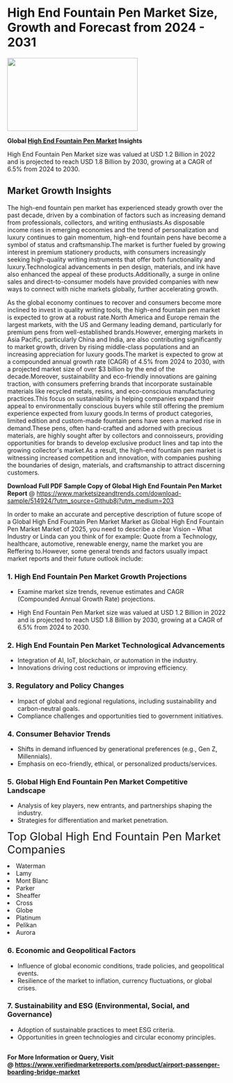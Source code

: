 <H1>High End Fountain Pen Market Size, Growth and Forecast from 2024 - 2031</H1><img class="aligncenter size-medium wp-image-584254" src="https://thirdeyenews.in/wp-content/uploads/2024/09/Global-Market-Research-300x168.jpeg" alt="" width="300" height="168" /><p><strong>Global&nbsp;<a href="https://www.marketsizeandtrends.com/download-sample/514924/?utm_source=Github8j?utm_medium=203">High End Fountain Pen Market</a> Insights</strong></p><p>High End Fountain Pen Market size was valued at USD 1.2 Billion in 2022 and is projected to reach USD 1.8 Billion by 2030, growing at a CAGR of 6.5% from 2024 to 2030.</p><p><h2>Market Growth Insights</h2> <p>The high-end fountain pen market has experienced steady growth over the past decade, driven by a combination of factors such as increasing demand from professionals, collectors, and writing enthusiasts.As disposable income rises in emerging economies and the trend of personalization and luxury continues to gain momentum, high-end fountain pens have become a symbol of status and craftsmanship.The market is further fueled by growing interest in premium stationery products, with consumers increasingly seeking high-quality writing instruments that offer both functionality and luxury.Technological advancements in pen design, materials, and ink have also enhanced the appeal of these products.Additionally, a surge in online sales and direct-to-consumer models have provided companies with new ways to connect with niche markets globally, further accelerating growth.</p> <p>As the global economy continues to recover and consumers become more inclined to invest in quality writing tools, the high-end fountain pen market is expected to grow at a robust rate.North America and Europe remain the largest markets, with the US and Germany leading demand, particularly for premium pens from well-established brands.However, emerging markets in Asia Pacific, particularly China and India, are also contributing significantly to market growth, driven by rising middle-class populations and an increasing appreciation for luxury goods.The market is expected to grow at a compounded annual growth rate (CAGR) of 4.5% from 2024 to 2030, with a projected market size of over $3 billion by the end of the decade.Moreover, sustainability and eco-friendly innovations are gaining traction, with consumers preferring brands that incorporate sustainable materials like recycled metals, resins, and eco-conscious manufacturing practices.This focus on sustainability is helping companies expand their appeal to environmentally conscious buyers while still offering the premium experience expected from luxury goods.In terms of product categories, limited edition and custom-made fountain pens have seen a marked rise in demand.These pens, often hand-crafted and adorned with precious materials, are highly sought after by collectors and connoisseurs, providing opportunities for brands to develop exclusive product lines and tap into the growing collector's market.As a result, the high-end fountain pen market is witnessing increased competition and innovation, with companies pushing the boundaries of design, materials, and craftsmanship to attract discerning customers.</p> <p><span class=""><strong>Download Full PDF Sample Copy of Global High End Fountain Pen Market Report</strong> @ <a href="https://www.marketsizeandtrends.com/download-sample/514924/?utm_source=Github8j?utm_medium=203" target="_blank">https://www.marketsizeandtrends.com/download-sample/514924/?utm_source=Github8j?utm_medium=203</a></span></p><p>In order to make an accurate and perceptive description of future scope of a Global&nbsp;High End Fountain Pen Market Market as Global&nbsp;High End Fountain Pen Market Market of 2025, you need to describe a clear Vision &ndash; What Industry or Linda can you think of for example: Quote from a Technology, healthcare, automotive, renewable energy, name the market you are Reffering to.However, some general trends and factors usually impact market reports and their future outlook include:</p><h3>1.&nbsp;<strong>High End Fountain Pen Market Growth Projections</strong></h3><ul><li>Examine market size trends, revenue estimates and CAGR (Compounded Annual Growth Rate) projections.</li><li><p>High End Fountain Pen Market size was valued at USD 1.2 Billion in 2022 and is projected to reach USD 1.8 Billion by 2030, growing at a CAGR of 6.5% from 2024 to 2030.</p></li></ul><h3>2.&nbsp;<strong>High End Fountain Pen Market Technological Advancements</strong></h3><ul><li>Integration of AI, IoT, blockchain, or automation in the industry.</li><li>Innovations driving cost reductions or improving efficiency.</li></ul><h3>3.&nbsp;<strong>Regulatory and Policy Changes</strong></h3><ul><li>Impact of global and regional regulations, including sustainability and carbon-neutral goals.</li><li>Compliance challenges and opportunities tied to government initiatives.</li></ul><h3>4.&nbsp;<strong>Consumer Behavior Trends</strong></h3><ul><li>Shifts in demand influenced by generational preferences (e.g., Gen Z, Millennials).</li><li>Emphasis on eco-friendly, ethical, or personalized products/services.</li></ul><h3>5.&nbsp;<strong>Global High End Fountain Pen Market Competitive Landscape</strong></h3><ul><li>Analysis of key players, new entrants, and partnerships shaping the industry.</li><li>Strategies for differentiation and market penetration.</li></ul><p data-pm-slice="1 1 []"><span style="color: inherit; font-family: inherit; font-size: 25px;">Top Global High End Fountain Pen Market Companies</span></p><div class="" data-test-id=""><p><li>Waterman</li><li> Lamy</li><li> Mont Blanc</li><li> Parker</li><li> Sheaffer</li><li> Cross</li><li> Globe</li><li> Platinum</li><li> Pelikan</li><li> Aurora</li></p></div><h3>6.&nbsp;<strong>Economic and Geopolitical Factors</strong></h3><ul><li>Influence of global economic conditions, trade policies, and geopolitical events.</li><li>Resilience of the market to inflation, currency fluctuations, or global crises.</li></ul><h3>7.&nbsp;<strong>Sustainability and ESG (Environmental, Social, and Governance)</strong></h3><ul><li>Adoption of sustainable practices to meet ESG criteria.</li><li>Opportunities in green technologies and circular economy principles.</li></ul><h2><strong style="font-size: 14px;">For More Information or Query, Visit @&nbsp;</strong><a style="background-color: #ffffff; font-size: 14px;" href="https://www.marketsizeandtrends.com/report/high-end-fountain-pen-market/" target="_blank">https://www.verifiedmarketreports.com/product/airport-passenger-boarding-bridge-market</a></h2>